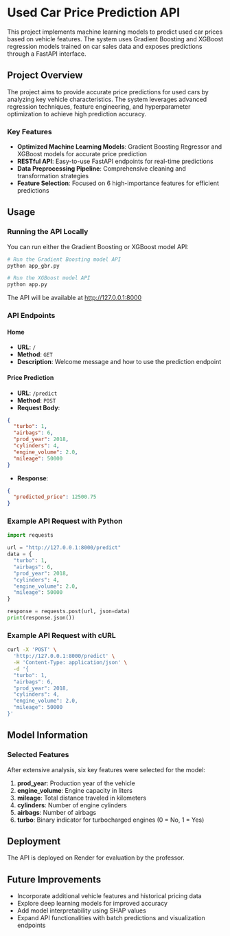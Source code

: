 # Used Car Price Prediction API

This project implements machine learning models to predict used car prices based on vehicle features. The system uses Gradient Boosting and XGBoost regression models trained on car sales data and exposes predictions through a FastAPI interface.

## Project Overview

The project aims to provide accurate price predictions for used cars by analyzing key vehicle characteristics. The system leverages advanced regression techniques, feature engineering, and hyperparameter optimization to achieve high prediction accuracy.

### Key Features

- **Optimized Machine Learning Models**: Gradient Boosting Regressor and XGBoost models for accurate price prediction
- **RESTful API**: Easy-to-use FastAPI endpoints for real-time predictions
- **Data Preprocessing Pipeline**: Comprehensive cleaning and transformation strategies
- **Feature Selection**: Focused on 6 high-importance features for efficient predictions

## Usage

### Running the API Locally

You can run either the Gradient Boosting or XGBoost model API:

```bash
# Run the Gradient Boosting model API
python app_gbr.py

# Run the XGBoost model API
python app.py
```

The API will be available at http://127.0.0.1:8000

### API Endpoints

#### Home

- **URL**: `/`
- **Method**: `GET`
- **Description**: Welcome message and how to use the prediction endpoint

#### Price Prediction

- **URL**: `/predict`
- **Method**: `POST`
- **Request Body**:

```json
{
  "turbo": 1,
  "airbags": 6,
  "prod_year": 2018,
  "cylinders": 4,
  "engine_volume": 2.0,
  "mileage": 50000
}
```

- **Response**:

```json
{
  "predicted_price": 12500.75
}
```

### Example API Request with Python

```python
import requests

url = "http://127.0.0.1:8000/predict"
data = {
  "turbo": 1,
  "airbags": 6,
  "prod_year": 2018,
  "cylinders": 4,
  "engine_volume": 2.0,
  "mileage": 50000
}

response = requests.post(url, json=data)
print(response.json())
```

### Example API Request with cURL

```bash
curl -X 'POST' \
  'http://127.0.0.1:8000/predict' \
  -H 'Content-Type: application/json' \
  -d '{
  "turbo": 1,
  "airbags": 6,
  "prod_year": 2018,
  "cylinders": 4,
  "engine_volume": 2.0,
  "mileage": 50000
}'
```

## Model Information

### Selected Features

After extensive analysis, six key features were selected for the model:

1. **prod_year**: Production year of the vehicle
2. **engine_volume**: Engine capacity in liters
3. **mileage**: Total distance traveled in kilometers
4. **cylinders**: Number of engine cylinders
5. **airbags**: Number of airbags
6. **turbo**: Binary indicator for turbocharged engines (0 = No, 1 = Yes)

## Deployment

The API is deployed on Render for evaluation by the professor.

## Future Improvements

- Incorporate additional vehicle features and historical pricing data
- Explore deep learning models for improved accuracy
- Add model interpretability using SHAP values
- Expand API functionalities with batch predictions and visualization endpoints
